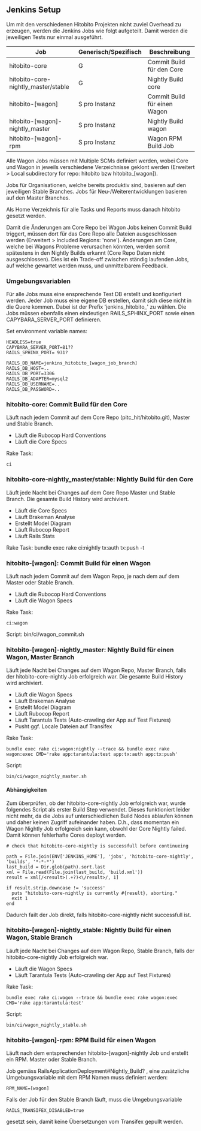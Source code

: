 ## Jenkins Setup

Um mit den verschiedenen Hitobito Projekten nicht zuviel Overhead zu erzeugen, werden die Jenkins Jobs wie folgt aufgeteilt. Damit werden die jeweiligen Tests nur einmal ausgeführt.

| Job | Generisch/Spezifisch | Beschreibung
|---|---|---|
| hitobito-core |	G |	Commit Build für den Core
| hitobito-core-nightly_master/stable |	G |	Nightly Build core
| hitobito-[wagon] |	S pro Instanz |	Commit Build für einen Wagon
| hitobito-[wagon]-nightly_master |	S pro Instanz | Nightly Build wagon
| hitobito-[wagon]-rpm | S pro Instanz | Wagon RPM Build Job

Alle Wagon Jobs müssen mit Multiple SCMs definiert werden, wobei Core und Wagon in jeweils verschiedene Verzeichnisse geklont werden (Erweitert > Local subdirectory for repo: hitobito bzw hitobito_[wagon]).

Jobs für Organisationen, welche bereits produktiv sind, basieren auf den jeweiligen Stable Branches. Jobs für Neu-/Weiterentwicklungen basieren auf den Master Branches.

Als Home Verzeichnis für alle Tasks und Reports muss danach hitobito gesetzt werden.

Damit die Änderungen am Core Repo bei Wagon Jobs keinen Commit Build triggert, müssen dort für das Core Repo alle Dateien ausgeschlossen werden (Erweitert > Included Regions: 'none'). Änderungen am Core, welche bei Wagons Probleme verursachen könnten, werden somit spätestens in den Nightly Builds erkannt (Core Repo Daten nicht ausgeschlossen). Dies ist ein Trade-off zwischen ständig laufenden Jobs, auf welche gewartet werden muss, und unmittelbarem Feedback.

### Umgebungsvariablen

Für alle Jobs muss eine ensprechende Test DB erstellt und konfiguriert werden. Jeder Job muss eine eigene DB erstellen, damit sich diese nicht in die Quere kommen. Dabei ist der Prefix 'jenkins_hitobito_' zu wählen. Die Jobs müssen ebenfalls einen eindeutigen RAILS_SPHINX_PORT sowie einen CAPYBARA_SERVER_PORT definieren.

Set environment variable names:

    HEADLESS=true
    CAPYBARA_SERVER_PORT=81??
    RAILS_SPHINX_PORT= 931?

    RAILS_DB_NAME=jenkins_hitobito_[wagon_job_branch]
    RAILS_DB_HOST=..
    RAILS_DB_PORT=3306
    RAILS_DB_ADAPTER=mysql2
    RAILS_DB_USERNAME=..
    RAILS_DB_PASSWORD=..


### hitobito-core: Commit Build für den Core

Läuft nach jedem Commit auf dem Core Repo (pitc_hit/hitobito.git), Master und Stable Branch.
   * Läuft die Rubocop Hard Conventions
   * Läuft die Core Specs

Rake Task:

    ci

### hitobito-core-nightly_master/stable: Nightly Build für den Core

Läuft jede Nacht bei Changes auf dem Core Repo Master und Stable Branch. Die gesamte Build History wird archiviert.

  * Läuft die Core Specs
  * Läuft Brakeman Analyse
  * Erstellt Model Diagram
  * Läuft Rubocop Report
  * Läuft Rails Stats

Rake Task: bundle exec rake ci:nightly tx:auth tx:push -t

### hitobito-[wagon]: Commit Build für einen Wagon

Läuft nach jedem Commit auf dem Wagon Repo, je nach dem auf dem Master oder Stable Branch.

  * Läuft die Rubocop Hard Conventions
  * Läuft die Wagon Specs

Rake Task:

    ci:wagon

Script: bin/ci/wagon_commit.sh

### hitobito-[wagon]-nightly_master: Nightly Build für einen Wagon, Master Branch

Läuft jede Nacht bei Changes auf dem Wagon Repo, Master Branch, falls der hitobito-core-nightly Job erfolgreich war. Die gesamte Build History wird archiviert.

  * Läuft die Wagon Specs
  * Läuft Brakeman Analyse
  * Erstellt Model Diagram
  * Läuft Rubocop Report
  * Läuft Tarantula Tests (Auto-crawling der App auf Test Fixtures)
  * Pusht ggf. Locale Dateien auf Transifex

Rake Task:

    bundle exec rake ci:wagon:nightly --trace && bundle exec rake wagon:exec CMD='rake app:tarantula:test app:tx:auth app:tx:push'

Script:

    bin/ci/wagon_nightly_master.sh


#### Abhängigkeiten

Zum überprüfen, ob der hitobito-core-nightly Job erfolgreich war, wurde folgendes Script als erster Build Step verwendet. Dieses funktioniert leider nicht mehr, da die Jobs auf unterschiedlichen Build Nodes ablaufen können und daher keinen Zugriff aufeinander haben. D.h., dass momentan ein Wagon Nightly Job erfolgreich sein kann, obwohl der Core Nightly failed. Damit können fehlerhafte Cores deployt werden.

    # check that hitobito-core-nightly is successfull before continueing

    path = File.join(ENV['JENKINS_HOME'], 'jobs', 'hitobito-core-nightly', 'builds', '*-*-*')
    last_build = Dir.glob(path).sort.last
    xml = File.read(File.join(last_build, 'build.xml'))
    result = xml[/<result>(.+?)<\/result>/, 1]

    if result.strip.downcase != 'success'
      puts "hitobito-core-nightly is currently #{result}, aborting."
      exit 1
    end

Dadurch failt der Job direkt, falls hitobito-core-nightly nicht successfull ist.

### hitobito-[wagon]-nightly_stable: Nightly Build für einen Wagon, Stable Branch

Läuft jede Nacht bei Changes auf dem Wagon Repo, Stable Branch, falls der hitobito-core-nightly Job erfolgreich war.

  * Läuft die Wagon Specs
  * Läuft Tarantula Tests (Auto-crawling der App auf Test Fixtures)

Rake Task:

    bundle exec rake ci:wagon --trace && bundle exec rake wagon:exec CMD='rake app:tarantula:test'

Script:

    bin/ci/wagon_nightly_stable.sh

### hitobito-[wagon]-rpm: RPM Build für einen Wagon

Läuft nach dem entsprechenden hitobito-[wagon]-nightly Job und erstellt ein RPM. Master oder Stable Branch.

Job gemäss RailsApplicationDeployment#Nightly_Build? , eine zusätzliche Umgebungsvariable mit dem RPM Namen muss definiert werden:

    RPM_NAME=[wagon]

Falls der Job für den Stable Branch läuft, muss die Umgebungsvariable

    RAILS_TRANSIFEX_DISABLED=true

gesetzt sein, damit keine Übersetzungen vom Transifex gepullt werden.


